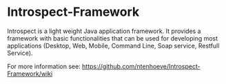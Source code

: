 Introspect-Framework
====================
Introspect is a light weight Java application framework. It provides a framework with basic functionalities that can be used for developing most applications (Desktop, Web, Mobile, Command Line, Soap service, Restfull Service).

For more information see: https://github.com/ntenhoeve/Introspect-Framework/wiki
